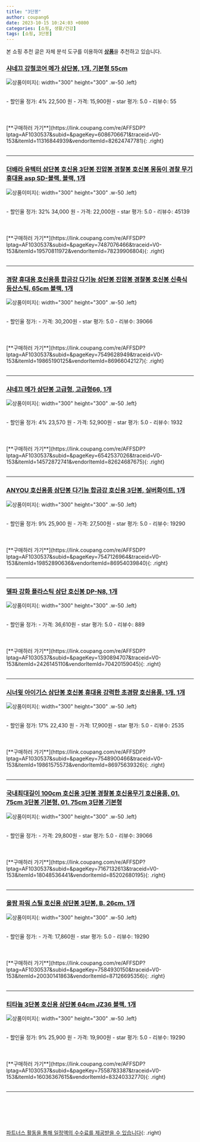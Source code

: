 ```yaml
---
title: "3단봉"
author: coupang6
date: 2023-10-15 10:24:03 +0800
categories: [쇼핑, 생활/건강]
tags: [쇼핑, 3단봉]
---
```


본 쇼핑 추천 글은 자체 분석 도구를 이용하여 [**상품**](https://link.coupang.com/a/bao1ui)을 추천하고 있습니다.

### [샤네끄 강철코어 메가 삼단봉, 1개, 기본형 55cm](https://link.coupang.com/re/AFFSDP?lptag=AF1030537&subid=&pageKey=6086706671&traceid=V0-153&itemId=11316844939&vendorItemId=82624747781)

![상품이미지](https://thumbnail9.coupangcdn.com/thumbnails/remote/230x230ex/image/vendor_inventory/4d1f/90dc302d83fd0bdf70b2cdbe4aea12d4e93f06aa59cae7710b6cc88e3411.jpg){: width="300" height="300" .w-50 .left}


<br>
- 할인율 정가: 4%  22,500   원
- 가격: 15,900원
- star 평가: 5.0
- 리뷰수: 55
<br>
<br>
<br>
<br>
[**구매하러 가기**](https://link.coupang.com/re/AFFSDP?lptag=AF1030537&subid=&pageKey=6086706671&traceid=V0-153&itemId=11316844939&vendorItemId=82624747781){: .right}
<br>
<br>

---

### [더배라 유텍터 삼단봉 호신용 3단봉 진압봉 경찰봉 호신봉 몽둥이 경찰 무기 휴대용 asp SD-블랙, 블랙, 1개](https://link.coupang.com/re/AFFSDP?lptag=AF1030537&subid=&pageKey=7487076466&traceid=V0-153&itemId=19570811972&vendorItemId=78239906804)

![상품이미지](https://thumbnail9.coupangcdn.com/thumbnails/remote/230x230ex/image/vendor_inventory/aa17/900eafe4be0c8f29b81e475a507f340ffefcc40830690d502b30d2d50f55.jpg){: width="300" height="300" .w-50 .left}


<br>
- 할인율 정가: 32%  34,000   원
- 가격: 22,000원
- star 평가: 5.0
- 리뷰수: 45139
<br>
<br>
<br>
<br>
[**구매하러 가기**](https://link.coupang.com/re/AFFSDP?lptag=AF1030537&subid=&pageKey=7487076466&traceid=V0-153&itemId=19570811972&vendorItemId=78239906804){: .right}
<br>
<br>

---

### [경량 휴대용 호신용품 합금강 다기능 삼단봉 진압봉 경찰봉 호신봉 신축식 등산스틱, 65cm 블랙, 1개](https://link.coupang.com/re/AFFSDP?lptag=AF1030537&subid=&pageKey=7549628949&traceid=V0-153&itemId=19865190125&vendorItemId=86966042127)

![상품이미지](https://thumbnail6.coupangcdn.com/thumbnails/remote/230x230ex/image/vendor_inventory/98dc/fbbedc508a5b756d93f43856c415879644000e4e3037a1929d4b1ef979b1.jpg){: width="300" height="300" .w-50 .left}


<br>
- 할인율 정가: 
- 가격: 30,200원
- star 평가: 5.0
- 리뷰수: 39066
<br>
<br>
<br>
<br>
[**구매하러 가기**](https://link.coupang.com/re/AFFSDP?lptag=AF1030537&subid=&pageKey=7549628949&traceid=V0-153&itemId=19865190125&vendorItemId=86966042127){: .right}
<br>
<br>

---

### [샤네끄 메가 삼단봉 고급형, 고급형66, 1개](https://link.coupang.com/re/AFFSDP?lptag=AF1030537&subid=&pageKey=6542537026&traceid=V0-153&itemId=14572872741&vendorItemId=82624687675)

![상품이미지](https://thumbnail6.coupangcdn.com/thumbnails/remote/230x230ex/image/vendor_inventory/df40/a749243a8586fee8df03005fae3cacdc44c65c79ccaf9af11128a45504bc.png){: width="300" height="300" .w-50 .left}


<br>
- 할인율 정가: 4%  23,570   원
- 가격: 52,900원
- star 평가: 5.0
- 리뷰수: 1932
<br>
<br>
<br>
<br>
[**구매하러 가기**](https://link.coupang.com/re/AFFSDP?lptag=AF1030537&subid=&pageKey=6542537026&traceid=V0-153&itemId=14572872741&vendorItemId=82624687675){: .right}
<br>
<br>

---

### [ANYOU 호신용품 삼단봉 다기능 합금강 호신용 3단봉, 실버화이트, 1개](https://link.coupang.com/re/AFFSDP?lptag=AF1030537&subid=&pageKey=7547126964&traceid=V0-153&itemId=19852890636&vendorItemId=86954039840)

![상품이미지](https://thumbnail9.coupangcdn.com/thumbnails/remote/230x230ex/image/vendor_inventory/468a/0e2039b995a9ef46484e5e80c81e79543d64d2a90ce67f5d0c34ff0c3cea.jpg){: width="300" height="300" .w-50 .left}


<br>
- 할인율 정가: 9%  25,900   원
- 가격: 27,500원
- star 평가: 5.0
- 리뷰수: 19290
<br>
<br>
<br>
<br>
[**구매하러 가기**](https://link.coupang.com/re/AFFSDP?lptag=AF1030537&subid=&pageKey=7547126964&traceid=V0-153&itemId=19852890636&vendorItemId=86954039840){: .right}
<br>
<br>

---

### [델파 강화 플라스틱 삼단 호신봉 DP-N8, 1개](https://link.coupang.com/re/AFFSDP?lptag=AF1030537&subid=&pageKey=1390894707&traceid=V0-153&itemId=2426145110&vendorItemId=70420159045)

![상품이미지](https://thumbnail6.coupangcdn.com/thumbnails/remote/230x230ex/image/retail/images/243112439526051-b32515ba-f749-43a2-88fc-7ce497d78e77.jpg){: width="300" height="300" .w-50 .left}


<br>
- 할인율 정가: 
- 가격: 36,610원
- star 평가: 5.0
- 리뷰수: 889
<br>
<br>
<br>
<br>
[**구매하러 가기**](https://link.coupang.com/re/AFFSDP?lptag=AF1030537&subid=&pageKey=1390894707&traceid=V0-153&itemId=2426145110&vendorItemId=70420159045){: .right}
<br>
<br>

---

### [시너윗 아이기스 삼단봉 호신봉 휴대용 강력한 초경량 호신용품, 1개, 1개](https://link.coupang.com/re/AFFSDP?lptag=AF1030537&subid=&pageKey=7548900466&traceid=V0-153&itemId=19861575573&vendorItemId=86975639326)

![상품이미지](https://thumbnail6.coupangcdn.com/thumbnails/remote/230x230ex/image/vendor_inventory/e30c/e5685849e7f0a6c4cc5053a4c0a28d5ffbec1a22c0c8c9d5379838a4c543.jpg){: width="300" height="300" .w-50 .left}


<br>
- 할인율 정가: 17%  22,430   원
- 가격: 17,900원
- star 평가: 5.0
- 리뷰수: 2535
<br>
<br>
<br>
<br>
[**구매하러 가기**](https://link.coupang.com/re/AFFSDP?lptag=AF1030537&subid=&pageKey=7548900466&traceid=V0-153&itemId=19861575573&vendorItemId=86975639326){: .right}
<br>
<br>

---

### [국내최대길이 100cm 호신용 3단봉 경찰봉 호신용무기 호신용품, 01. 75cm 3단봉 기본형, 01. 75cm 3단봉 기본형](https://link.coupang.com/re/AFFSDP?lptag=AF1030537&subid=&pageKey=7167132613&traceid=V0-153&itemId=18048536441&vendorItemId=85202680195)

![상품이미지](https://thumbnail10.coupangcdn.com/thumbnails/remote/230x230ex/image/vendor_inventory/aa8c/db7e557d725ba521ad7d66f08f6e90c8ecbdca3ee95cf2100bf0a700d734.jpg){: width="300" height="300" .w-50 .left}


<br>
- 할인율 정가: 
- 가격: 29,800원
- star 평가: 5.0
- 리뷰수: 39066
<br>
<br>
<br>
<br>
[**구매하러 가기**](https://link.coupang.com/re/AFFSDP?lptag=AF1030537&subid=&pageKey=7167132613&traceid=V0-153&itemId=18048536441&vendorItemId=85202680195){: .right}
<br>
<br>

---

### [올팜 파워 스틸 호신용 삼단봉 3단봉, B. 26cm, 1개](https://link.coupang.com/re/AFFSDP?lptag=AF1030537&subid=&pageKey=7584930150&traceid=V0-153&itemId=20030141863&vendorItemId=87126695356)

![상품이미지](https://thumbnail6.coupangcdn.com/thumbnails/remote/230x230ex/image/vendor_inventory/08ee/73cd4e78e115d58317ad20e980ecf5f85ed6f3784becc4be141004d3390c.png){: width="300" height="300" .w-50 .left}


<br>
- 할인율 정가: 
- 가격: 17,860원
- star 평가: 5.0
- 리뷰수: 19290
<br>
<br>
<br>
<br>
[**구매하러 가기**](https://link.coupang.com/re/AFFSDP?lptag=AF1030537&subid=&pageKey=7584930150&traceid=V0-153&itemId=20030141863&vendorItemId=87126695356){: .right}
<br>
<br>

---

### [티타늄 3단봉 호신용 삼단봉 64cm JZ36 블랙, 1개](https://link.coupang.com/re/AFFSDP?lptag=AF1030537&subid=&pageKey=7558783387&traceid=V0-153&itemId=16036367615&vendorItemId=83240332770)

![상품이미지](https://thumbnail9.coupangcdn.com/thumbnails/remote/230x230ex/image/vendor_inventory/da54/ffb83d9d856b4480bbec84116e9685e7cee32a8bebb3cb8a6808077fbe14.jpg){: width="300" height="300" .w-50 .left}


<br>
- 할인율 정가: 9%  25,900   원
- 가격: 19,900원
- star 평가: 5.0
- 리뷰수: 19290
<br>
<br>
<br>
<br>
[**구매하러 가기**](https://link.coupang.com/re/AFFSDP?lptag=AF1030537&subid=&pageKey=7558783387&traceid=V0-153&itemId=16036367615&vendorItemId=83240332770){: .right}
<br>
<br>

---
<br><br><br><br><br> [파트너스 활동을 통해 일정액의 수수료를 제공받을 수 있습니다](https://link.coupang.com/a/bao1ui){: .right}